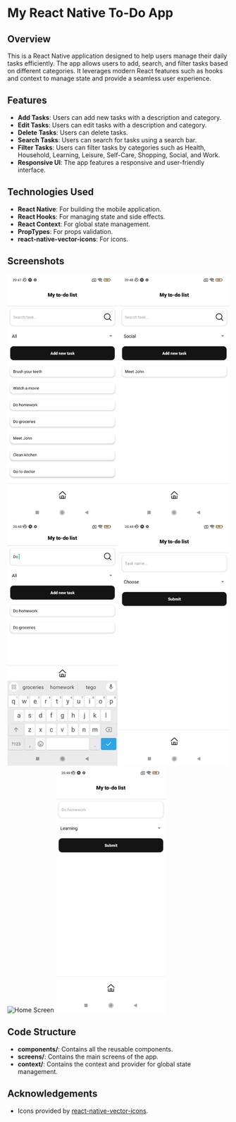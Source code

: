# My React Native To-Do App

## Overview

This is a React Native application designed to help users manage their daily tasks efficiently. The app allows users to add, search, and filter tasks based on different categories. It leverages modern React features such as hooks and context to manage state and provide a seamless user experience.

## Features

- **Add Tasks**: Users can add new tasks with a description and category.
- **Edit Tasks**: Users can edit tasks with a description and category.
- **Delete Tasks**: Users can delete tasks.
- **Search Tasks**: Users can search for tasks using a search bar.
- **Filter Tasks**: Users can filter tasks by categories such as Health, Household, Learning, Leisure, Self-Care, Shopping, Social, and Work.
- **Responsive UI**: The app features a responsive and user-friendly interface.

## Technologies Used

- **React Native**: For building the mobile application.
- **React Hooks**: For managing state and side effects.
- **React Context**: For global state management.
- **PropTypes**: For props validation.
- **react-native-vector-icons**: For icons.

## Screenshots

<img src="screenshots/HomeScreen.jpg" alt="Home Screen" width="250"/>
<img src="screenshots/HomeScreenWithFilter.jpg" alt="Home Screen" width="250"/>
<img src="screenshots/HomeScreenWithSearch.jpg" alt="Home Screen" width="250"/>
<img src="screenshots/AddScreen.jpg" alt="Home Screen" width="250"/>
<img src="screenshots/ChosenTask.jpg" alt="Home Screen" width="250"/>
<img src="screenshots/EditScreen.jpg" alt="Home Screen" width="250"/>


## Code Structure

- **components/**: Contains all the reusable components.
- **screens/**: Contains the main screens of the app.
- **context/**: Contains the context and provider for global state management.

## Acknowledgements

- Icons provided by [react-native-vector-icons](https://github.com/oblador/react-native-vector-icons).

